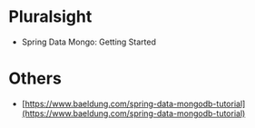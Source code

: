 # Pluralsight
* Spring Data Mongo: Getting Started

# Others
* [https://www.baeldung.com/spring-data-mongodb-tutorial](https://www.baeldung.com/spring-data-mongodb-tutorial)